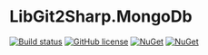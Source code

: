 # LibGit2Sharp.MongoDb
[![Build status](https://ci.appveyor.com/api/projects/status/3923pw9omix1dglx?svg=true)](https://ci.appveyor.com/project/pigalot/libgit2sharp-mongodb)
[![GitHub license](https://img.shields.io/github/license/pigalot/LibGit2Sharp.MongoDb.svg)](https://github.com/pigalot/LibGit2Sharp.MongoDb/blob/master/LICENSE)
[![NuGet](https://img.shields.io/nuget/dt/LibGit2Sharp.MongoDb.svg)](https://www.nuget.org/packages/LibGit2Sharp.MongoDb/)
[![NuGet](https://img.shields.io/nuget/v/LibGit2Sharp.MongoDb.svg)](https://www.nuget.org/packages/LibGit2Sharp.MongoDb/)